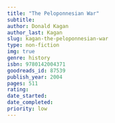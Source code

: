 ```yaml
---
title: "The Peloponnesian War"
subtitle: 
author: Donald Kagan
author_last: Kagan
slug: kagan-the-peloponnesian-war
type: non-fiction
img: true
genre: history
isbn: 9780142004371
goodreads_id: 87539
publish_year: 2004
pages: 511
rating: 
date_started:
date_completed:
priority: low
---
```

